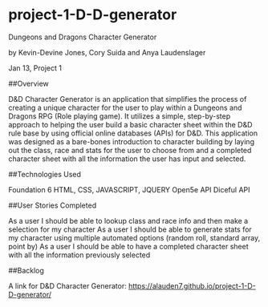 # project-1-D-D-generator
Dungeons and Dragons Character Generator

by Kevin-Devine Jones, Cory Suida and Anya Laudenslager

Jan 13, Project 1

##Overview

D&D Character Generator is an application that simplifies the process of creating a unique character for the user to play within a Dungeons and Dragons RPG (Role playing game). It utilizes a simple, step-by-step approach to helping the user build a basic character sheet within the D&D rule base by using official online databases (APIs) for D&D. This application was designed as a bare-bones introduction to character building by laying out the class, race and stats for the user to choose from and a completed character sheet with all the information the user has input and selected.

##Technologies Used

Foundation 6
HTML, CSS, JAVASCRIPT, JQUERY
Open5e API
Diceful API

##User Stories Completed

As a user I should be able to lookup class and race info and then make a selection for my character
As a user I should be able to generate stats for my character using multiple automated options (random roll, standard array, point by)
As a user I should be able to have a completed character sheet with all the information previously selected

##Backlog

A link for D&D Character Generator: https://alauden7.github.io/project-1-D-D-generator/
